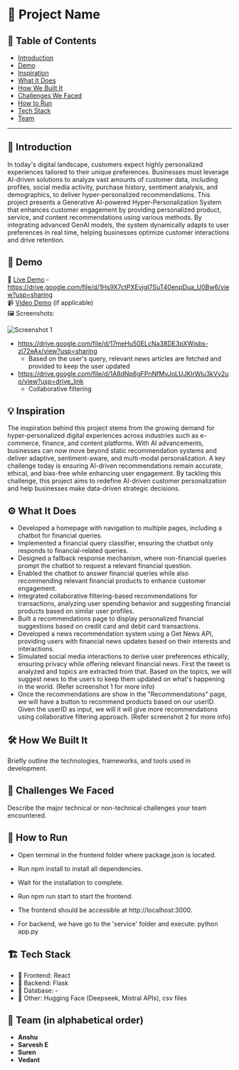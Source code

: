 # 🚀 Project Name

## 📌 Table of Contents
- [Introduction](#introduction)
- [Demo](#demo)
- [Inspiration](#inspiration)
- [What It Does](#what-it-does)
- [How We Built It](#how-we-built-it)
- [Challenges We Faced](#challenges-we-faced)
- [How to Run](#how-to-run)
- [Tech Stack](#tech-stack)
- [Team](#team)

---

## 🎯 Introduction
In today's digital landscape, customers expect highly personalized experiences tailored to their unique preferences. Businesses must leverage AI-driven solutions to analyze vast amounts of customer data, including profiles, social media activity, purchase history, sentiment analysis, and demographics, to deliver hyper-personalized recommendations. This project presents a Generative AI-powered Hyper-Personalization System that enhances customer engagement by providing personalized product, service, and content recommendations using various methods. By integrating advanced GenAI models, the system dynamically adapts to user preferences in real time, helping businesses optimize customer interactions and drive retention.

## 🎥 Demo
🔗 [Live Demo](#) - https://drive.google.com/file/d/1Hs9X7ctPXEvjgI7SuT40enpDua_U0Bw6/view?usp=sharing  
📹 [Video Demo](#) (if applicable)  
🖼️ Screenshots:

![Screenshot 1](link-to-image)
- https://drive.google.com/file/d/17meHu50ELcNa38DE3pXWisbs-zl72eAx/view?usp=sharing
  - Based on the user's query, relevant news articles are fetched and provided to keep the user updated
- https://drive.google.com/file/d/1A8dNp6gFPnNfMvJoLUJKlrWlu3kVy2uo/view?usp=drive_link
  - Collaborative filtering
  
## 💡 Inspiration
The inspiration behind this project stems from the growing demand for hyper-personalized digital experiences across industries such as e-commerce, finance, and content platforms. With AI advancements, businesses can now move beyond static recommendation systems and deliver adaptive, sentiment-aware, and multi-modal personalization. A key challenge today is ensuring AI-driven recommendations remain accurate, ethical, and bias-free while enhancing user engagement. By tackling this challenge, this project aims to redefine AI-driven customer personalization and help businesses make data-driven strategic decisions.

## ⚙️ What It Does
- Developed a homepage with navigation to multiple pages, including a chatbot for financial queries.
- Implemented a financial query classifier, ensuring the chatbot only responds to financial-related queries.
- Designed a fallback response mechanism, where non-financial queries prompt the chatbot to request a relevant financial question.
- Enabled the chatbot to answer financial queries while also recommending relevant financial products to enhance customer engagement.
- Integrated collaborative filtering-based recommendations for transactions, analyzing user spending behavior and suggesting financial products based on similar user profiles.
- Built a recommendations page to display personalized financial suggestions based on credit card and debit card transactions.
- Developed a news recommendation system using a Get News API, providing users with financial news updates based on their interests and interactions.
- Simulated social media interactions to derive user preferences ethically, ensuring privacy while offering relevant financial news. First the tweet is analyzed and topics are extracted from that. Based on the topics, we will suggest news to the users to keep them updated on what's happening in the world. (Refer screenshot 1 for more info)
- Once the recommendations are show in the "Recommendations" page, we will have a button to recommend products based on our userID. Given the userID as input, we will it will give more recommendations using collaborative filtering approach. (Refer screenshot 2 for more info)


## 🛠️ How We Built It
Briefly outline the technologies, frameworks, and tools used in development.

## 🚧 Challenges We Faced
Describe the major technical or non-technical challenges your team encountered.

## 🏃 How to Run
- Open terminal in the frontend folder where package.json is located.

- Run npm install to install all dependencies.

- Wait for the installation to complete.

- Run npm run start to start the frontend.

- The frontend should be accessible at http://localhost:3000.
- For backend, we have go to the 'service' folder and execute: python app.py

## 🏗️ Tech Stack
- 🔹 Frontend: React
- 🔹 Backend: Flask
- 🔹 Database: -
- 🔹 Other: Hugging Face (Deepseek, Mistral APIs), csv files
  
## 👥 Team (in alphabetical order)
- **Anshu**
- **Sarvesh E**
- **Suren**
- **Vedant**
